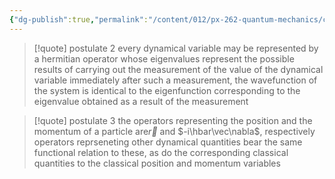```yaml
---
{"dg-publish":true,"permalink":"/content/012/px-262-quantum-mechanics/c-the-basic-postulates/px-262-c2c-postulates-2-and-3/","created":"2024-11-25T10:50:32.000+00:00","updated":"2024-12-07T14:24:13.628+00:00"}
---
```


> [!quote] postulate 2
> every dynamical variable may be represented by a hermitian operator whose eigenvalues represent the possible results of carrying out the measurement of the value of the dynamical variable
> immediately after such a measurement, the wavefunction of the system is identical to the eigenfunction corresponding to the eigenvalue obtained as a result of the measurement

> [!quote] postulate 3
> the operators representing the position and the momentum of a particle are$\vec r$ and $-i\hbar\vec\nabla$, respectively
> operators reprseneting other dynamical quantities bear the same functional relation to these, as do the corresponding classical quantities to the classical position and momentum variables
